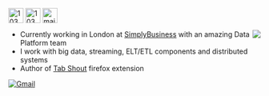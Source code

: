 
<a href="https://stackoverflow.com/users/1447456/francisco-albert" target="blank"><img align="center" src="https://cdn.jsdelivr.net/npm/simple-icons@3.0.1/icons/stackoverflow.svg" alt="10305444/maifee-ul-asad" height="30" width="30" /></a>
<a href="https://leetcode.com/tatitati/" target="blank"><img align="center" src="https://cdn.jsdelivr.net/npm/simple-icons@3.0.1/icons/leetcode.svg" alt="10305444/maifee-ul-asad" height="30" width="30" /></a>
<a href="https://linkedin.com/in/francisco-albert-albusac" target="blank"><img align="center" src="https://cdn.jsdelivr.net/npm/simple-icons@3.0.1/icons/linkedin.svg" alt="maifee-ul-asad" height="30" width="30" /></a>

<img align="right" src="https://github-readme-stats.vercel.app/api?username=tatitati&count_private=true&show_icons=true&icon_color=805AD5&text_color=718096&bg_color=ffffff&hide_title=true" />


- Currently working in London at [SimplyBusiness](https://github.com/simplybusiness) with an amazing Data Platform team
- I work with big data, streaming, ELT/ETL components and distributed systems
- Author of [Tab Shout](https://addons.mozilla.org/en-US/firefox/addon/tab-shout/?utm_source=addons.mozilla.org&utm_medium=referral&utm_content=search) firefox extension

[![Gmail](https://img.shields.io/badge/%20-Send%20Mail-black?color=14171A&labelColor=ef5350&logo=gmail&logoColor=ffffff)](mailto:francis.jaa@protonmail.com?subject=From%20GitHub&body=Hi,%20there.%20Found%20you%20from%20GitHub.)

<!--START_SECTION:activity-->
